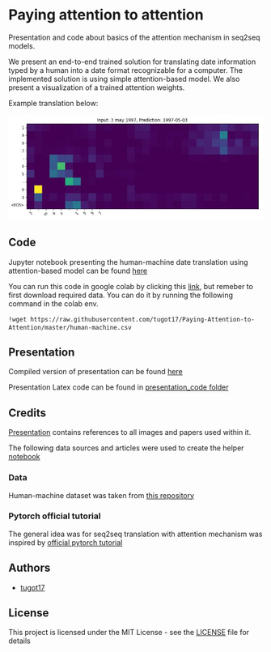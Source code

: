 # Paying attention to attention
Presentation and code about basics of the attention mechanism in seq2seq models. 

We present an end-to-end trained solution for translating date information typed by a human into a date format recognizable for a computer. The implemented solution is using simple attention-based model. We also present a visualization of a trained attention weights.

Example translation below: 

<img src="images/example.png"/>


## Code

Jupyter notebook presenting the human-machine date translation using attention-based model  can be found [here](https://github.com/tugot17/paying-attention-to-attention/blob/master/Paying_attention_to_Attention.pdf)

You can run this code in google colab by clicking this [link](https://colab.research.google.com/github/tugot17/Paying-Attention-to-Attention/blob/master/human_machine_translation.ipynb), but remeber to first download required data. You can do it by running the following command in the colab env.

```
!wget https://raw.githubusercontent.com/tugot17/Paying-Attention-to-Attention/master/human-machine.csv
```


## Presentation

Compiled version of presentation can be found [here](https://github.com/tugot17/paying-attention-to-attention/blob/master/Paying_attention_to_Attention.pdf)

Presentation Latex code can be found in [presentation_code folder](https://github.com/tugot17/paying-attention-to-attention/tree/master/presentation_code)


## Credits

[Presentation](https://github.com/tugot17/paying-attention-to-attention/blob/master/Paying_attention_to_Attention.pdf) contains references to all images and papers used within it. 

The following data sources and articles were used to create the helper [notebook](https://github.com/tugot17/paying-attention-to-attention/blob/master/human_machine_translation.ipynb)

### Data 

Human-machine dataset was taken from [this repository](https://github.com/mzbac/human-to-machine-date-translation/blob/master/human-machine.csv)

### Pytorch official tutorial

The general idea was for seq2seq translation with attention mechanism was inspired by [official pytorch tutorial](https://pytorch.org/tutorials/intermediate/seq2seq_translation_tutorial.html)


## Authors
* [tugot17](https://github.com/tugot17)

## License

This project is licensed under the MIT License - see the [LICENSE](LICENSE) file for details
